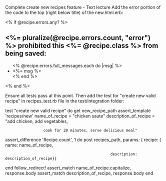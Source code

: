 Complete create new recipes feature - Text lecture
Add the error portion of the code to the top (right below title) of the new.html.erb:

<% if @recipe.errors.any? %>
  <div class="row">
    <div class="col-md-8 col-md-offset-2">
      <div class="panel panel-danger">
        <div class="panel-heading">
          <h2 class="panel-title">
            <%= pluralize(@recipe.errors.count, "error") %>
            prohibited this <%= @recipe.class %> from being saved:
          </h2>
          <div class="panel-body">
            <ul>
              <% @recipe.errors.full_messages.each do |msg| %>
                <li><%= msg %></li>
              <% end %>
            </ul>
          </div>
        </div>  
      </div>
    </div>
  </div>
<% end %>

Ensure all tests pass at this point. Then add the test for "create new valid recipe" in recipes_test.rb file in the test/integration folder:

test "create new valid recipe" do
  get new_recipe_path
  assert_template 'recipes/new'
  name_of_recipe = "chicken saute"
  description_of_recipe = "add chicken, add vegetables, 

                     cook for 20 minutes, serve delicious meal"
  assert_difference 'Recipe.count', 1 do
    post recipes_path, params: { recipe: { name: name_of_recipe, 

                                                   description: description_of_recipe}}
  end
  follow_redirect!
  assert_match name_of_recipe.capitalize, response.body
  assert_match description_of_recipe, response.body
end